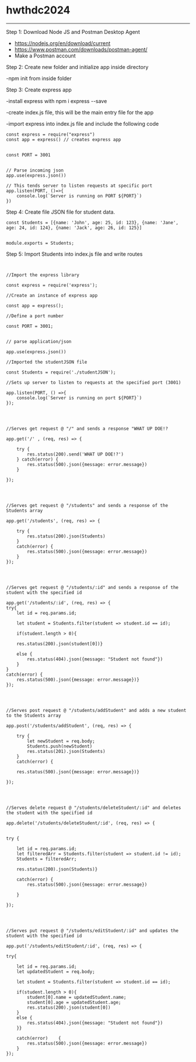 # hwthdc2024

---

Step 1: Download Node JS and Postman Desktop Agent

- https://nodejs.org/en/download/current
- https://www.postman.com/downloads/postman-agent/
- Make a Postman account


Step 2: Create new folder and initialize app inside directory

-npm init from inside folder


Step 3: Create express app

-install express with npm i express --save

-create index.js file, this will be the main entry file for the app

-import express into index.js file and include the following code

```
const express = require("express")
const app = express() // creates express app


const PORT = 3001


// Parse incoming json
app.use(express.json())

// This tends server to listen requests at specific port
app.listen(PORT, ()=>{
    console.log(`Server is running on PORT ${PORT}`)
}) 
```

Step 4: Create file JSON file for student data.

```
const Students = [{name: 'John', age: 25, id: 123}, {name: 'Jane', age: 24, id: 124}, {name: 'Jack', age: 26, id: 125}]


module.exports = Students;

```

Step 5: Import Students into index.js file and write routes

```


//Import the express library

const express = require('express');

//Create an instance of express app

const app = express();

//Define a port number

const PORT = 3001;


// parse application/json

app.use(express.json())

//Imported the studentJSON file

const Students = require('./studentJSON');

//Sets up server to listen to requests at the specified port (3001)

app.listen(PORT, () =>{
    console.log(`Server is running on port ${PORT}`)
});




//Serves get request @ "/" and sends a response "WHAT UP DOE!?

app.get('/' , (req, res) => {

    try {
        res.status(200).send('WHAT UP DOE!?')
    } catch(error) {
        res.status(500).json({message: error.message})
    }
    
});




//Serves get request @ "/students" and sends a response of the Students array

app.get('/students', (req, res) => {

    try {
        res.status(200).json(Students)
    }
    catch(error) {
        res.status(500).json({message: error.message})
    }
});




//Serves get request @ "/students/:id" and sends a response of the student with the specified id

app.get('/students/:id', (req, res) => {
try{
    let id = req.params.id;

    let student = Students.filter(student => student.id == id);

    if(student.length > 0){

    res.status(200).json(student[0])}

    else {
        res.status(404).json({message: "Student not found"})
    }
} 
catch(error) {
    res.status(500).json({message: error.message})}
});




//Serves post request @ "/students/addStudent" and adds a new student to the Students array

app.post('/students/addStudent', (req, res) => {
    
    try {
        let newStudent = req.body;
        Students.push(newStudent)
        res.status(201).json(Students)
    }
    catch(error) {

    res.status(500).json({message: error.message})}

});




//Serves delete request @ "/students/deleteStudent/:id" and deletes the student with the specified id

app.delete('/students/deleteStudent/:id', (req, res) => {


try {

    let id = req.params.id;
    let filteredArr = Students.filter(student => student.id != id);
    Students = filteredArr;

    res.status(200).json(Students)}

    catch(error) {
        res.status(500).json({message: error.message})
    
    }

});




//Serves put request @ "/students/editStudent/:id" and updates the student with the specified id

app.put('/students/editStudent/:id', (req, res) => {

try{

    let id = req.params.id;
    let updatedStudent = req.body;

    let student = Students.filter(student => student.id == id);

    if(student.length > 0){
        student[0].name = updatedStudent.name;
        student[0].age = updatedStudent.age;
        res.status(200).json(student[0])
    }
    else {
        res.status(404).json({message: "Student not found"})
    }}

    catch(error)    {
        res.status(500).json({message: error.message})
    }
});
```
